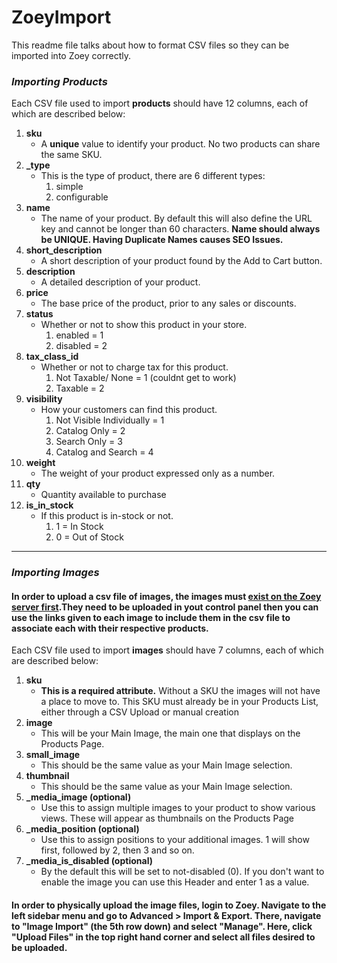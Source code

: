 # ZoeyImport

This readme file talks about how to format CSV files so they can be imported into Zoey correctly.

<h3><i>Importing Products</i></h3>

Each CSV file used to import <b>products</b> should have 12 columns, each of which are described below:

<ol>

  <li>
    <b>sku</b>
    <ul>
      <li>A <b>unique</b> value to identify your product. No two products can share the same SKU.</li>
    </ul>
  </li>
  
  <li>
    <b>_type</b>
    <ul>
      <li>
        This is the type of product, there are 6 different types:
        <ol>
          <li>simple</li>
          <li>configurable</li>
        </ol>
      </li>
    </ul>
  </li>
  
  <li>
    <b>name</b>
    <ul>
      <li>The name of your product. By default this will also define the URL key and cannot be longer than 60 characters. <b>Name should always be UNIQUE. Having Duplicate Names causes SEO Issues.</b></li>
    </ul>
  </li>
  
  <li>
    <b>short_description</b>
    <ul>
      <li>A short description of your product found by the Add to Cart button.</li>
    </ul>
  </li>
  
  <li>
    <b>description</b>
    <ul>
      <li>A detailed description of your product.</li>
    </ul>
  </li>
  
  <li>
    <b>price</b>
    <ul>
      <li>The base price of the product, prior to any sales or discounts.</li>
    </ul>
  </li>
  
  <li>
    <b>status</b>
    <ul>
      <li>
        Whether or not to show this product in your store.
        <ol>
          <li>enabled = 1</li>
          <li>disabled = 2</li>
        </ol>
      </li>
    </ul>
  </li>
  
  <li>
    <b>tax_class_id</b>
    <ul>
      <li>
        Whether or not to charge tax for this product.
        <ol>
          <li>Not Taxable/ None = 1 (couldnt get to work)</li>
          <li>Taxable = 2</li>
        </ol>
      </li>
    </ul>
  </li>
  
  <li>
    <b>visibility</b>
    <ul>
      <li>
        How your customers can find this product.
        <ol>
          <li>Not Visible Individually = 1</li>
          <li>Catalog Only = 2</li>
          <li>Search Only = 3</li>
          <li>Catalog and Search = 4</li>
        </ol>
      </li>
    </ul>
  </li>
  
  <li>
    <b>weight</b>
    <ul>
      <li>The weight of your product expressed only as a number.</li>
    </ul>
  </li>
  
  <li>
    <b>qty</b>
    <ul>
      <li>Quantity available to purchase</li>
    </ul>
  </li>
  
  <li>
    <b>is_in_stock</b>
    <ul>
      <li>
        If this product is in-stock or not.
        <ol>
          <li>1 = In Stock</li>
          <li>0 = Out of Stock</li>
        </ol>
      </li>
    </ul>
  </li>
  
</ol>

<hr>

<h3><i>Importing Images</i></h3>
<h4>In order to upload a csv file of images, the images must <a href="#mustExist">exist on the Zoey server first</a>.They need to be uploaded in yout control panel then you can use the links given to each image to include them in the csv file to associate each with their respective products.</h4>

Each CSV file used to import <b>images</b> should have 7 columns, each of which are described below:

<ol>

  <li>
    <b>sku</b>
    <ul>
      <li><b>This is a required attribute.</b> Without a SKU the images will not have a place to move to. This SKU must already be in your Products List, either through a CSV Upload or manual creation</li>
    </ul>
  </li>
  
  <li>
    <b>image</b>
    <ul>
      <li>This will be your Main Image, the main one that displays on the Products Page.</li>
    </ul>
  </li>
  
  <li>
    <b>small_image</b>
    <ul>
      <li>This should be the same value as your Main Image selection.</li>
    </ul>
  </li>
  
  <li>
    <b>thumbnail</b>
    <ul>
      <li>This should be the same value as your Main Image selection.</li>
    </ul>
  </li>
  
  <li>
    <b>_media_image (optional)</b>
    <ul>
      <li>Use this to assign multiple images to your product to show various views. These will appear as thumbnails on the Products Page</li>
    </ul>
  </li>
  
  <li>
    <b>_media_position (optional)</b>
    <ul>
      <li>Use this to assign positions to your additional images. 1 will show first, followed by 2, then 3 and so on.</li>
    </ul>
  </li>
  
  <li>
    <b>_media_is_disabled (optional)</b>
    <ul>
      <li>By the default this will be set to not-disabled (0). If you don't want to enable the image you can use this Header and enter 1 as a value.</li>
    </ul>
  </li>
  
</ol>

<a id="mustExist"></a><h4>In order to physically upload the image files, login to Zoey. Navigate to the left sidebar menu and go to Advanced > Import & Export. There, navigate to "Image Import" (the 5th row down) and select "Manage". Here, click "Upload Files" in the top right hand corner and select all files desired to be uploaded.</h4>
